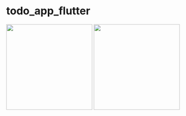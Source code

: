 # todo_app_flutter

<img src = "https://github.com/BhargavsinhBarad/todo_app_flutter/assets/118417960/743a30ba-3ebb-447c-94ba-bfaa3d567da9" width = "230px">
<img src="https://github.com/BhargavsinhBarad/todo_app_flutter/assets/118417960/87e1ea3a-2146-4a4e-b07a-5cfcd3746e0e" width = "230px">

